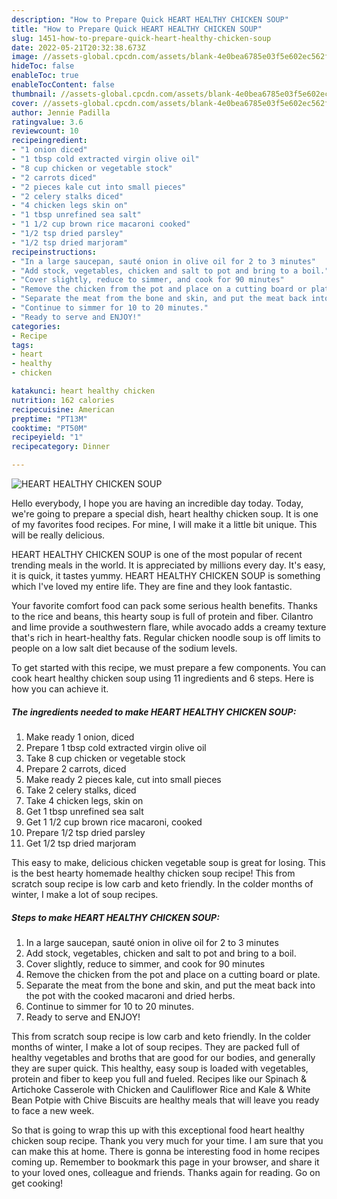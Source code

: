 ```yaml
---
description: "How to Prepare Quick HEART HEALTHY CHICKEN SOUP"
title: "How to Prepare Quick HEART HEALTHY CHICKEN SOUP"
slug: 1451-how-to-prepare-quick-heart-healthy-chicken-soup
date: 2022-05-21T20:32:38.673Z
image: //assets-global.cpcdn.com/assets/blank-4e0bea6785e03f5e602ec562f230caae08da540cada707380b4fe1bbebba43da.png
hideToc: false
enableToc: true
enableTocContent: false
thumbnail: //assets-global.cpcdn.com/assets/blank-4e0bea6785e03f5e602ec562f230caae08da540cada707380b4fe1bbebba43da.png
cover: //assets-global.cpcdn.com/assets/blank-4e0bea6785e03f5e602ec562f230caae08da540cada707380b4fe1bbebba43da.png
author: Jennie Padilla
ratingvalue: 3.6
reviewcount: 10
recipeingredient:
- "1 onion diced"
- "1 tbsp cold extracted virgin olive oil"
- "8 cup chicken or vegetable stock"
- "2 carrots diced"
- "2 pieces kale cut into small pieces"
- "2 celery stalks diced"
- "4 chicken legs skin on"
- "1 tbsp unrefined sea salt"
- "1 1/2 cup brown rice macaroni cooked"
- "1/2 tsp dried parsley"
- "1/2 tsp dried marjoram"
recipeinstructions:
- "In a large saucepan, sauté onion in olive oil for 2 to 3 minutes"
- "Add stock, vegetables, chicken and salt to pot and bring to a boil."
- "Cover slightly, reduce to simmer, and cook for 90 minutes"
- "Remove the chicken from the pot and place on a cutting board or plate."
- "Separate the meat from the bone and skin, and put the meat back into the pot with the cooked macaroni and dried herbs."
- "Continue to simmer for 10 to 20 minutes."
- "Ready to serve and ENJOY!"
categories:
- Recipe
tags:
- heart
- healthy
- chicken

katakunci: heart healthy chicken 
nutrition: 162 calories
recipecuisine: American
preptime: "PT13M"
cooktime: "PT50M"
recipeyield: "1"
recipecategory: Dinner

---
```



![HEART HEALTHY CHICKEN SOUP](//assets-global.cpcdn.com/assets/blank-4e0bea6785e03f5e602ec562f230caae08da540cada707380b4fe1bbebba43da.png)

Hello everybody, I hope you are having an incredible day today. Today, we're going to prepare a special dish, heart healthy chicken soup. It is one of my favorites food recipes. For mine, I will make it a little bit unique. This will be really delicious.

HEART HEALTHY CHICKEN SOUP is one of the most popular of recent trending meals in the world. It is appreciated by millions every day. It's easy, it is quick, it tastes yummy. HEART HEALTHY CHICKEN SOUP is something which I've loved my entire life. They are fine and they look fantastic.

Your favorite comfort food can pack some serious health benefits. Thanks to the rice and beans, this hearty soup is full of protein and fiber. Cilantro and lime provide a southwestern flare, while avocado adds a creamy texture that&#39;s rich in heart-healthy fats. Regular chicken noodle soup is off limits to people on a low salt diet because of the sodium levels.


To get started with this recipe, we must prepare a few components. You can cook heart healthy chicken soup using 11 ingredients and 6 steps. Here is how you can achieve it.

<!--inarticleads1-->

##### The ingredients needed to make HEART HEALTHY CHICKEN SOUP:

1. Make ready 1 onion, diced
1. Prepare 1 tbsp cold extracted virgin olive oil
1. Take 8 cup chicken or vegetable stock
1. Prepare 2 carrots, diced
1. Make ready 2 pieces kale, cut into small pieces
1. Take 2 celery stalks, diced
1. Take 4 chicken legs, skin on
1. Get 1 tbsp unrefined sea salt
1. Get 1 1/2 cup brown rice macaroni, cooked
1. Prepare 1/2 tsp dried parsley
1. Get 1/2 tsp dried marjoram


This easy to make, delicious chicken vegetable soup is great for losing. This is the best hearty homemade healthy chicken soup recipe! This from scratch soup recipe is low carb and keto friendly. In the colder months of winter, I make a lot of soup recipes. 

<!--inarticleads2-->

##### Steps to make HEART HEALTHY CHICKEN SOUP:

1. In a large saucepan, sauté onion in olive oil for 2 to 3 minutes
1. Add stock, vegetables, chicken and salt to pot and bring to a boil.
1. Cover slightly, reduce to simmer, and cook for 90 minutes
1. Remove the chicken from the pot and place on a cutting board or plate.
1. Separate the meat from the bone and skin, and put the meat back into the pot with the cooked macaroni and dried herbs.
1. Continue to simmer for 10 to 20 minutes.
1. Ready to serve and ENJOY!

This from scratch soup recipe is low carb and keto friendly. In the colder months of winter, I make a lot of soup recipes. They are packed full of healthy vegetables and broths that are good for our bodies, and generally they are super quick. This healthy, easy soup is loaded with vegetables, protein and fiber to keep you full and fueled. Recipes like our Spinach &amp; Artichoke Casserole with Chicken and Cauliflower Rice and Kale &amp; White Bean Potpie with Chive Biscuits are healthy meals that will leave you ready to face a new week. 

So that is going to wrap this up with this exceptional food heart healthy chicken soup recipe. Thank you very much for your time. I am sure that you can make this at home. There is gonna be interesting food in home recipes coming up. Remember to bookmark this page in your browser, and share it to your loved ones, colleague and friends. Thanks again for reading. Go on get cooking!
